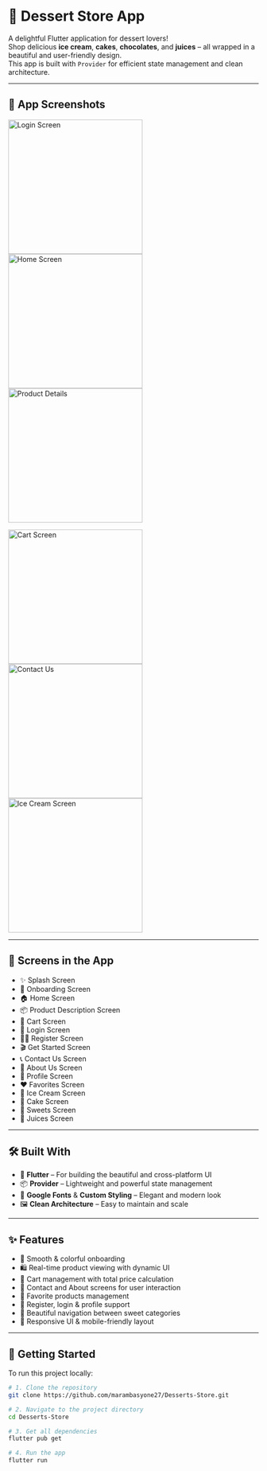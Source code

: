 # 🍰 Dessert Store App

A delightful Flutter application for dessert lovers!  
Shop delicious **ice cream**, **cakes**, **chocolates**, and **juices** – all wrapped in a beautiful and user-friendly design.  
This app is built with `Provider` for efficient state management and clean architecture.

---

## 📱 App Screenshots

<p float="left">
  <img src="https://github.com/marambasyone27/Desserts-Store/blob/master/screenshots/login%20screen.jpg" width="270" alt="Login Screen"/>
  <img src="https://github.com/marambasyone27/Desserts-Store/blob/master/screenshots/home%20screen.jpg" width="270" alt="Home Screen"/>
  <img src="https://github.com/marambasyone27/Desserts-Store/blob/master/screenshots/produt%20detailsjpg.jpg" width="270" alt="Product Details"/>
</p>

<p float="left">
  <img src="https://github.com/marambasyone27/Desserts-Store/blob/master/screenshots/cart%20screen.png" width="270" alt="Cart Screen"/>
  <img src="https://github.com/marambasyone27/Desserts-Store/blob/master/screenshots/contact%20us.jpg" width="270" alt="Contact Us"/>
  <img src="https://github.com/marambasyone27/Desserts-Store/blob/master/screenshots/ice%20cream%20screen.jpg" width="270" alt="Ice Cream Screen"/>
</p>

---

## 🧁 Screens in the App

- ✨ Splash Screen  
- 📝 Onboarding Screen  
- 🏠 Home Screen  
- 📦 Product Description Screen  
- 🛒 Cart Screen  
- 🔐 Login Screen  
- 🧑‍💻 Register Screen  
- 🎬 Get Started Screen  
- 📞 Contact Us Screen  
- 🧾 About Us Screen  
- 👤 Profile Screen  
- ❤️ Favorites Screen  
- 🍦 Ice Cream Screen  
- 🍰 Cake Screen  
- 🍬 Sweets Screen  
- 🧃 Juices Screen  

---

## 🛠️ Built With

- 💙 **Flutter** – For building the beautiful and cross-platform UI  
- 📦 **Provider** – Lightweight and powerful state management  
- 🎨 **Google Fonts** & **Custom Styling** – Elegant and modern look  
- 🖼️ **Clean Architecture** – Easy to maintain and scale  

---

## ✨ Features

- 🍨 Smooth & colorful onboarding
- 🛍️ Real-time product viewing with dynamic UI
- 🛒 Cart management with total price calculation
- 🧾 Contact and About screens for user interaction
- 💖 Favorite products management
- 👤 Register, login & profile support
- 🍫 Beautiful navigation between sweet categories
- 📱 Responsive UI & mobile-friendly layout

---

## 🚀 Getting Started

To run this project locally:

```bash
# 1. Clone the repository
git clone https://github.com/marambasyone27/Desserts-Store.git

# 2. Navigate to the project directory
cd Desserts-Store

# 3. Get all dependencies
flutter pub get

# 4. Run the app
flutter run
